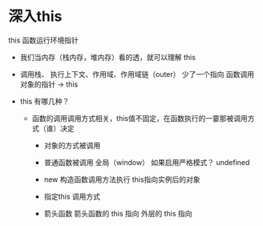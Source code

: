 # 深入this 
  this 函数运行环境指针
  
- 我们当内存（栈内存，堆内存）看的透，就可以理解 this 

- 调用栈、 执行上下文、作用域、作用域链（outer）
  少了一个指向 函数调用对象的指针 -> this 

- this 有哪几种？
  - 函数的调用调用方式相关，this值不固定，在函数执行的一霎那被调用方式（谁）决定
    - 对象的方式被调用
    - 普通函数被调用 全局（window）
      如果启用严格模式？  undefined 
    - new 构造函数调用方法执行  this指向实例后的对象
    - 指定this 调用方式
      
    - 箭头函数  箭头函数的 this 指向 外层的 this 指向
    